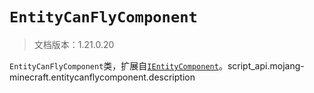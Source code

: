 # `EntityCanFlyComponent`

> 文档版本：1.21.0.20

`EntityCanFlyComponent`类，扩展自[`IEntityComponent`](./ientitycomponent.md)。script_api.mojang-minecraft.entitycanflycomponent.description

